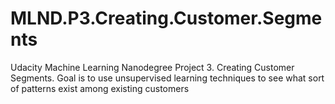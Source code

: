 # MLND.P3.Creating.Customer.Segments
Udacity Machine Learning Nanodegree Project 3. Creating Customer Segments. Goal is to use unsupervised learning techniques to see what sort of patterns exist among existing customers
